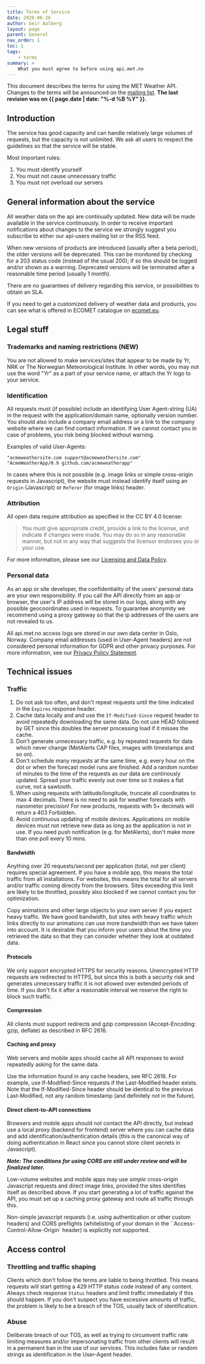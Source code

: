 ```yaml
---
title: Terms of Service
date: 2020-06-26
author: Geir Aalberg
layout: page
parent: General
nav_order: 1
toc: 1
tags:
    - terms
summary: >
    What you must agree to before using api.met.no
---
```


This document describes the terms for using the MET Weather API.
Changes to the terms will be announced on the [mailing list](./support).
**The last revision was on {{ page.date | date: "%-d %B %Y" }}**.

## Introduction

The service has good capacity and can handle relatively large volumes of
requests, but the capacity is not unlimited. We ask all users to respect
the guidelines so that the service will be stable.

Most important rules:

1. You must identify yourself
2. You must not cause unnecessary traffic
3. You must not overload our servers

## General information about the service

All weather data on the api are continually updated. New data will be made
available in the service continuously. In order to receive important
notifications about changes to the service we strongly suggest you
subscribe to either our api-users mailing list or the RSS feed.

When new versions of products are introduced (usually after a beta period), the older
versions will be deprecated. This can be monitored by checking for a 203 status code
(instead of the usual 200); if so this should be logged and/or shown as a warning.
Deprecated versions will be terminated after a reasonable time period (usually 1 month).

There are no guarantees of delivery regarding this service, or possibilities to
obtain an SLA.

If you need to get a customized delivery of weather data and products, you can
see what is offered in ECOMET catalogue on [ecomet.eu](https://www.ecomet.eu/ecomet-catalogue).

## Legal stuff

### Trademarks and naming restrictions (NEW)

You are not allowed to make services/sites that appear to be made by Yr, NRK or
The Norwegian Meteorological Institute. In other words, you may not use the word
"Yr" as a part of your service name, or attach the Yr logo to your service.

### Identification

All requests must (if possible) include an identifying User Agent-string (UA) in the request
with the application/domain name, optionally version number.
You should also include a company email address or a link to the company website
where we can find contact information. If we cannot contact you in case of
problems, you risk being blocked without warning.

Examples of valid User-Agents:

    "acmeweathersite.com support@acmeweathersite.com"
    "AcmeWeatherApp/0.9 github.com/acmeweatherapp"

In cases where this is not possible (e.g. image links or simple cross-origin requests in Javascript), the website must instead identify itself using an `Origin` (Javascript) or `Referer` (for image links) header.

### Attribution

All open data require attribution as specified in the CC BY 4.0 license:

> You must give appropriate credit, provide a link to the license,
> and indicate if changes were made. You may do so in any reasonable manner, but
> not in any way that suggests the licensor endorses you or your use.

For more information, please see our [Licensing and Data Policy](./License).

### Personal data

As an app or site developer, the confidentiality of the users' personal
data are your own responsibility. If you call the API directly from an app or
browser, the user's IP address will be stored in our logs, along with
any possible geocoordinates used in requests. To guarantee anonymity we
recommend using a proxy gateway so that the ip addresses of the users
are not revealed to us.

All api.met.no access logs are stored in our own data center in Oslo, Norway.
Company email addresses (used in User-Agent headers) are not considered personal
information for GDPR and other privacy purposes. For more information, see
our [Privacy Policy Statement](https://www.met.no/en/About-us/privacy).

## Technical issues

### Traffic

1. Do not ask too often, and don't repeat requests until the time indicated in the `Expires` response header.
2. Cache data locally and and use the `If-Modified-Since` request header to avoid repeatedly downloading the same data. Do not use HEAD followed by GET since this doubles the server processing load if it misses the cache.
3. Don't generate unnecessary traffic, e.g. by repeated requests for data which never change (MetAlerts CAP files, images with timestamps and so on).
4. Don't schedule many requests at the same time, e.g. every hour on the dot or when the forecast model runs are finished.
    Add a random number of minutes to the time of the requests as our data are continously updated.
    Spread your traffic evenly out over time so it makes a flat curve, not a sawtooth.
5. When using requests with latitude/longitude, truncate all coordinates to max 4
    decimals. There is no need to ask for weather forecasts with nanometer precision!
    For new products, requests with 5+ decimals will return a 403 Forbidden.
6. Avoid continuous updating of mobile devices.
    Applications on mobile devices must not retrieve new data as long as the application is not in use.
    If you need push notification (e.g. for MetAlerts), don't make more than one poll every 10 mins.

#### Bandwidth

Anything over 20 requests/second per application (total, not per client)
requires special agreement. If you have a mobile app, this means the total
traffic from all installations. For websites, this means the total for all servers and/or
traffic coming directly from the browsers.
Sites exceeding this limit are likely to be throttled, possibly also blocked if we cannot contact you for optimization.

Copy animations and other large objects to your own server if you expect heavy traffic.
We have good bandwidth, but sites with heavy traffic
which links directly to our animations can use more bandwidth than we have
taken into account. It is desirable that you inform your users about the time
you retrieved the data so that they can consider whether they look at outdated
data.

#### Protocols

We only support encrypted HTTPS for security reasons. Unencrypted HTTP requests
are redirected to HTTPS, but since this is both a security risk and generates
unnecessary traffic it is not allowed over extended periods of time. If you
don't fix it after a reasonable interval we reserve the right to block such traffic.

#### Compression

All clients must support redirects and gzip compression (Accept-Encoding: gzip,
deflate) as described in RFC 2616.

#### Caching and proxy

Web servers and mobile apps should cache all API responses to avoid repeatedly asking for the
same data.

Use the information found in any cache headers, see RFC 2616. For example, use
If-Modified-Since requests if the Last-Modified header exists. Note that the
If-Modified-Since header should be identical to the previous Last-Modified, not
any random timestamp (and definitely not in the future).

#### Direct client-to-API connections

Browsers and mobile apps should not contact the API directly, but instead use a local
proxy (backend for frontend) server where you can cache data and add
identification/authentication details (this is the canonical way of doing
authentication in React since you cannot store client secrets in Javascript).

***Note: The conditions for using CORS are still under review and will be finalized later.***

Low-volume websites and mobile apps may use *simple* cross-origin Javascript requests and direct image links,
provided the sites identifies itself as described above. If you start generating a lot of traffic against the API,
you must set up a caching proxy gateway and route all traffic through this.

Non-simple javascript requests (i.e. using authentication or other custom headers) and CORS preflights
(whitelisting of your domain in the ``Access-Control-Allow-Origin` header) is explicitly not supported.

## Access control

### Throttling and traffic shaping

Clients which don't follow the terms are liable to being throttled. This means requests
will start getting a 429 HTTP status code instead of any content. Always check response `Status` headers
and limit traffic immediately if this should happen. If you don't suspect you have excessive amounts
of traffic, the problem is likely to be a breach of the TOS, usually lack of identification.

### Abuse

Deliberate breach of our TOS, as well as trying to circumvent traffic rate
limiting measures and/or impersonating traffic from other clients
will result in a permanent ban in the use of our services. This includes
fake or random strings as identification in the User-Agent header.

